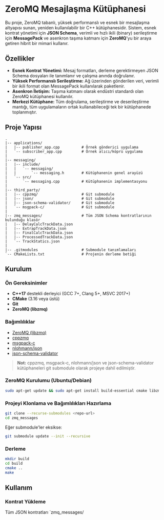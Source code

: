 # ZeroMQ Mesajlaşma Kütüphanesi

Bu proje, ZeroMQ tabanlı, yüksek performanslı ve esnek bir mesajlaşma altyapısı sunan, yeniden kullanılabilir bir C++ kütüphanesidir. Sistem, esnek kontrat yönetimi için **JSON Schema**, verimli ve hızlı ikili (binary) serileştirme için **MessagePack** ve asenkron taşıma katmanı için **ZeroMQ**'yu bir araya getiren hibrit bir mimari kullanır.

## Özellikler

- **Esnek Kontrat Yönetimi:** Mesaj formatları, derleme gerektirmeyen JSON Schema dosyaları ile tanımlanır ve çalışma anında doğrulanır.
- **Yüksek Performanslı Serileştirme:** Ağ üzerinden gönderilen veri, verimli bir ikili format olan MessagePack kullanılarak paketlenir.
- **Asenkron İletişim:** Taşıma katmanı olarak endüstri standardı olan ZeroMQ kütüphanesi kullanılır.
- **Merkezi Kütüphane:** Tüm doğrulama, serileştirme ve deserileştirme mantığı, tüm uygulamaların ortak kullanabileceği tek bir kütüphanede toplanmıştır.

## Proje Yapısı

```text
.
|-- applications/
|   |-- publisher_app.cpp          # Örnek gönderici uygulama
|   `-- subscriber_app.cpp         # Örnek alıcı/köprü uygulama
|
|-- messaging/
|   |-- include/
|   |   `-- messaging/
|   |       `-- messaging.h        # Kütüphanenin genel arayüzü
|   `-- src/
|       `-- messaging.cpp          # Kütüphanenin implementasyonu
|
|-- third_party/
|   |-- cppzmq/                    # Git submodule
|   |-- json/                      # Git submodule
|   |-- json-schema-validator/     # Git submodule
|   `-- msgpack-c/                 # Git submodule
|
|-- zmq_messages/                  # Tüm JSON Schema kontratlarının bulunduğu klasör
|   |-- DelayCalcTrackData.json
|   |-- ExtrapTrackData.json
|   |-- FinalCalcTrackData.json
|   |-- ProcessedTrackData.json
|   `-- TrackStatics.json
|
|-- .gitmodules                    # Submodule tanımlamaları
`-- CMakeLists.txt                 # Projenin derleme betiği
```

## Kurulum

### Ön Gereksinimler

- **C++17** destekli derleyici (GCC 7+, Clang 5+, MSVC 2017+)
- **CMake** (3.16 veya üstü)
- **Git**
- **ZeroMQ (libzmq)**

### Bağımlılıklar

- [ZeroMQ (libzmq)](https://zeromq.org/)
- [cppzmq](https://github.com/zeromq/cppzmq)
- [msgpack-c](https://github.com/msgpack/msgpack-c)
- [nlohmann/json](https://github.com/nlohmann/json)
- [json-schema-validator](https://github.com/pboettch/json-schema-validator)

> **Not:** cppzmq, msgpack-c, nlohmann/json ve json-schema-validator kütüphaneleri git submodule olarak projeye dahil edilmiştir.

### ZeroMQ Kurulumu (Ubuntu/Debian)

```sh
sudo apt-get update && sudo apt-get install build-essential cmake libzmq3-dev
```

### Projeyi Klonlama ve Bağımlılıkları Hazırlama

```sh
git clone --recurse-submodules <repo-url>
cd zmq_messages
```

Eğer submodule'ler eksikse:

```sh
git submodule update --init --recursive
```

### Derleme

```sh
mkdir build
cd build
cmake ..
make
```

## Kullanım

### Kontrat Yükleme

Tüm JSON kontratları `zmq_messages/